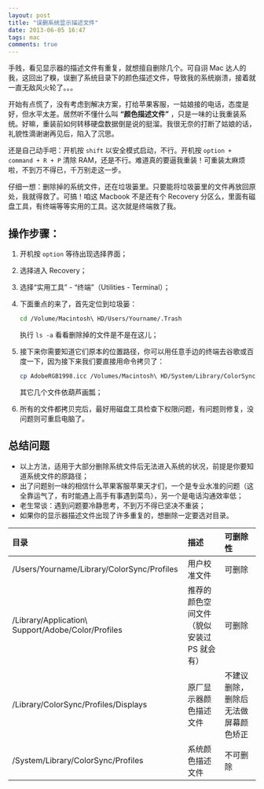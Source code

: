 ```yaml
---
layout: post
title: "误删系统显示描述文件"
date: 2013-06-05 16:47
tags: mac
comments: true
---
```


手贱，看见显示器的描述文件有重复，就想擅自删除几个。可自诩 Mac 达人的我，这回出了糗，误删了系统目录下的颜色描述文件，导致我的系统崩溃，接着就一直无敌风火轮了。。。

开始有点慌了，没有考虑到解决方案，打给苹果客服，一姑娘接的电话，态度是好，但水平太差。居然听不懂什么叫 **“颜色描述文件”** ，只是一味的让我重装系统。好嘛，重装前如何转移硬盘数据倒是说的挺溜。我很无奈的打断了姑娘的话，礼貌性滴谢谢再见后，陷入了沉思。

还是自己动手吧：开机按 `shift` 以安全模式启动，不行。开机按 `option + command + R + P` 清除 RAM，还是不行。难道真的要逼我重装！可重装太麻烦啦，不到万不得已，千万别走这一步。

仔细一想：删除掉的系统文件，还在垃圾篓里。只要能将垃圾篓里的文件再放回原处，我就得救了。可搞！咱这 Macbook 不是还有个 Recovery 分区么，里面有磁盘工具，有终端等等实用的工具。这次就是终端救了我。

## 操作步骤：
1.  开机按 `option` 等待出现选择界面；
1.  选择进入 Recovery；
1.  选择“实用工具” - “终端”（Utilities - Terminal）；
1.  下面重点的来了，首先定位到垃圾篓：

    ``` bash
    cd /Volume/Macintosh\ HD/Users/Yourname/.Trash
    ```

    执行 `ls -a` 看看删除掉的文件是不是在这儿；

1.  接下来你需要知道它们原本的位置路径，你可以用任意手边的终端去谷歌或百度一下，因为接下来我们要直接用命令拷贝了：

    ``` bash
    cp AdobeRGB1998.icc /Volumes/Macintosh\ HD/System/Library/ColorSync/Profiles/
    ```

    其它几个文件依葫芦画瓢；

1.  所有的文件都拷贝完后，最好用磁盘工具检查下权限问题，有问题则修复，没问题则可重启电脑了。

## 总结问题
-  以上方法，适用于大部分删除系统文件后无法进入系统的状况，前提是你要知道系统文件的原路径；
-  出了问题别一味的相信什么苹果客服苹果天才们，一个是专业水准的问题（这全靠运气了，有时能遇上高手有事遇到菜鸟），另一个是电话沟通效率低；
-  老生常谈：遇到问题要冷静思考，不到万不得已坚决不重装；
-  如果你的显示器描述文件出现了许多重复的，想删除一定要选对目录。

目录                                                |描述           |可删除性
:---------------------------------------------------|:-------------|:-------
/Users/Yourname/Library/ColorSync/Profiles         | 用户校准文件    |可删除
/Library/Application\ Support/Adobe/Color/Profiles | 推荐的颜色空间文件（貌似安装过 PS 就会有） |可删除
/Library/ColorSync/Profiles/Displays               | 原厂显示器颜色描述文件 |不建议删除，删除后无法做屏幕颜色矫正
/System/Library/ColorSync/Profiles                 | 系统颜色描述文件 |不可删除
